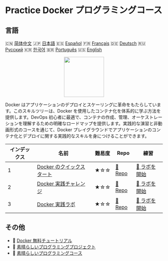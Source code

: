 # Practice Docker プログラミングコース

## 言語

🇨🇳 [简体中文](README_zh.md) 🇯🇵 [日本語](README_ja.md) 🇪🇸 [Español](README_es.md) 🇫🇷 [Français](README_fr.md) 🇩🇪 [Deutsch](README_de.md) 🇷🇺 [Русский](README_ru.md) 🇰🇷 [한국어](README_ko.md) 🇧🇷 [Português](README_pt.md) 🇺🇸 [English](README.md) 

<div align="center">
<img width="128px" src="https://file.labex.io/path/X5zPui0XRqNx.png">
</div>

Docker はアプリケーションのデプロイとスケーリングに革命をもたらしています。このスキルツリーは、Docker を使用したコンテナ化を体系的に学ぶ方法を提供します。DevOps 初心者に最適で、コンテナの作成、管理、オーケストレーションを理解するための明確なロードマップを提供します。実践的な演習と非動画形式のコースを通じて、Docker プレイグラウンドでアプリケーションのコンテナ化とデプロイに関する実践的なスキルを身につけることができます。

|   インデックス | 名前                                                                             | 難易度   | Repo                                                                | 練習                                                                    |
|----------------|----------------------------------------------------------------------------------|----------|---------------------------------------------------------------------|-------------------------------------------------------------------------|
|              1 | [Docker のクイックスタート](https://labex.io/ja/courses/quick-start-with-docker) | ★☆☆      | [🔗 Repo](https://github.com/labex-labs/quick-start-with-docker)    | [🚀 ラボを開始](https://labex.io/ja/courses/quick-start-with-docker)    |
|              2 | [Docker 実践チャレンジ](https://labex.io/ja/courses/docker-practice-challenges)  | ★☆☆      | [🔗 Repo](https://github.com/labex-labs/docker-practice-challenges) | [🚀 ラボを開始](https://labex.io/ja/courses/docker-practice-challenges) |
|              3 | [Docker 実践ラボ](https://labex.io/ja/courses/docker-practice-labs)              | ★☆☆      | [🔗 Repo](https://github.com/labex-labs/docker-practice-labs)       | [🚀 ラボを開始](https://labex.io/ja/courses/docker-practice-labs)       |

## その他

- 🔗 [Docker 無料チュートリアル](https://github.com/labex-labs/docker-free-tutorials)
- 🔗 [素晴らしいプログラミングプロジェクト](https://github.com/labex-labs/awesome-programming-projects)
- 🔗 [素晴らしいプログラミングコース](https://github.com/labex-labs/awesome-programming-courses)


